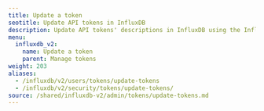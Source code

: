 ```yaml
---
title: Update a token
seotitle: Update API tokens in InfluxDB
description: Update API tokens' descriptions in InfluxDB using the InfluxDB UI.
menu:
  influxdb_v2:
    name: Update a token
    parent: Manage tokens
weight: 203
aliases:
  - /influxdb/v2/users/tokens/update-tokens
  - /influxdb/v2/security/tokens/update-tokens/
source: /shared/influxdb-v2/admin/tokens/update-tokens.md
---
```


<!-- The content for this file is located at
// SOURCE content/shared/influxdb-v2/admin/tokens/update-tokens.md -->
